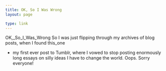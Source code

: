 ```yaml
---
title: OK, So I Was Wrong
layout: page

type: link
---
```


OK,_So_I_Was_Wrong
So I was just flipping through my archives of blog posts, when I found this_one
- my first ever post to Tumblr, where I vowed to stop posting enormously long
essays on silly ideas I have to change the world.
Oops.
Sorry everyone!

